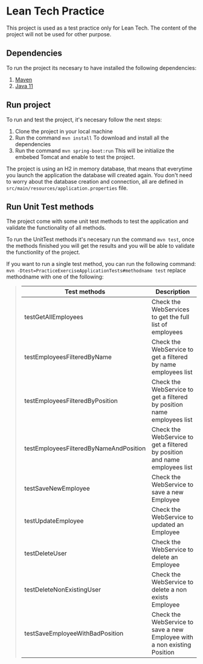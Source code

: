 # Lean Tech Practice
This project is used as a test practice only for Lean Tech. The content of the project will not be used for other purpose.

## Dependencies
To run the project its necesary to have installed the following dependencies:

1. [Maven](https://maven.apache.org/)
2. [Java 11](https://www.oracle.com/java/technologies/javase-jdk11-downloads.html)

## Run project
To run and test the project, it's necesary follow the next steps:

1. Clone the project in your local machine
2. Run the command `mvn install` To download and install all the dependencies
3. Run the command `mvn spring-boot:run` This will be initialize the embebed Tomcat and enable to test the project.

The project is using an H2 in memory database, that means that everytime you launch the application the database will created again. You don't need to worry about the database creation and connection, all are defined in `src/main/resources/application.properties` file.

## Run Unit Test methods
The project come with some unit test methods to test the application and validate the functionality of all methods.

To run the UnitTest methods it's necesary run the command `mvn test`, once the methods finished you will get the results and you will be able to validate the functionlity of the project.

If you want to run a single test method, you can run the following command: `mvn -Dtest=PracticeExerciseApplicationTests#methodname test` replace methodname with one of the following:

> |Test methods|Description|
> |-|-|
> |testGetAllEmployees|Check the WebServices to get the full list of employees|
> |testEmployeesFilteredByName|Check the WebService to get a filtered by name employees list|
> |testEmployeesFilteredByPosition|Check the WebService to get a filtered by position name employees list|
> |testEmployeesFilteredByNameAndPosition|Check the WebService to get a filtered by position and name employees list|
> |testSaveNewEmployee|Check the WebService to save a new Employee|
> |testUpdateEmployee|Check the WebService to updated an Employee|
> |testDeleteUser|Check the WebService to delete an Employee|
> |testDeleteNonExistingUser|Check the WebService to delete a non exists Employee|
> |testSaveEmployeeWithBadPosition|Check the WebService to save a new Employee with a non existing Position|